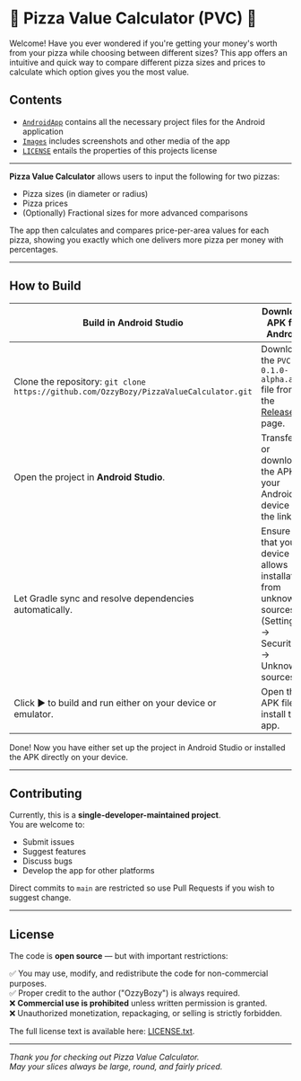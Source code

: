 🍕 Pizza Value Calculator (PVC) 🍕
===

Welcome! Have you ever wondered if you're getting your money's worth from your pizza while choosing between different sizes? This app offers an intuitive and quick way to compare different pizza sizes and prices to calculate which option gives you the most value.

## Contents
* [`AndroidApp`](AndroidApp) contains all the necessary project files for the Android application
* [`Images`](Images) includes screenshots and other media of the app
* [`LICENSE`](LICENSE.txt) entails the properties of this projects license

---

**Pizza Value Calculator** allows users to input the following for two pizzas:

- Pizza sizes (in diameter or radius)
- Pizza prices
- (Optionally) Fractional sizes for more advanced comparisons

The app then calculates and compares price-per-area values for each pizza, showing you exactly which one delivers more pizza per money with percentages.

---

## How to Build

| Build in Android Studio | Download APK for Android |
| --- | --- |
| Clone the repository: `git clone https://github.com/OzzyBozy/PizzaValueCalculator.git` | Download the `PVC-0.1.0-alpha.apk` file from the [Releases](https://github.com/OzzyBozy/PizzaValueCalculator/releases) page. |
| Open the project in **Android Studio**. | Transfer or download the APK to your Android device via the link. |
| Let Gradle sync and resolve dependencies automatically. | Ensure that your device allows installation from unknown sources (Settings → Security → Unknown sources). |
| Click ▶️ to build and run either on your device or emulator. | Open the APK file to install the app. |

Done! Now you have either set up the project in Android Studio or installed the APK directly on your device.

---

## Contributing
Currently, this is a **single-developer-maintained project**.  
You are welcome to:

- Submit issues
- Suggest features
- Discuss bugs
- Develop the app for other platforms

Direct commits to `main` are restricted so use Pull Requests if you wish to suggest change.

---

## License

The code is **open source** — but with important restrictions:

 ✅ You may use, modify, and redistribute the code for non-commercial purposes.  
 ✅ Proper credit to the author ("OzzyBozy") is always required.  
 ❌ **Commercial use is prohibited** unless written permission is granted.  
 ❌ Unauthorized monetization, repackaging, or selling is strictly forbidden.  

The full license text is available here: [LICENSE.txt](LICENSE.txt).

---
*Thank you for checking out Pizza Value Calculator.  
May your slices always be large, round, and fairly priced.*
